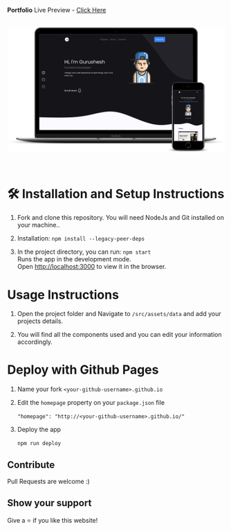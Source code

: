 **Portfolio**
Live Preview - [Click Here](https://miladtahanian.github.io/)

<br/>
<div align="center">
  <img alt="Demo" src="public/mockup.png" />
</div>
<br/>
<br/>

# 🛠 Installation and Setup Instructions

1. Fork and clone this repository. You will need NodeJs and Git installed on your machine..

2. Installation: `npm install --legacy-peer-deps`

3. In the project directory, you can run: `npm start`\
Runs the app in the development mode.\
Open [http://localhost:3000](http://localhost:3000) to view it in the browser.

# Usage Instructions

1. Open the project folder and Navigate to `/src/assets/data` and add your projects details.

2. You will find all the components used and you can edit your information accordingly.

# Deploy with Github Pages

1. Name your fork `<your-github-username>.github.io`
2. Edit the `homepage` property on your `package.json` file

      `"homepage": "http://<your-github-username>.github.io/"`


3. Deploy the app

   `npm run deploy`

## Contribute

Pull Requests are welcome :)

## Show your support

Give a ⭐ if you like this website!

